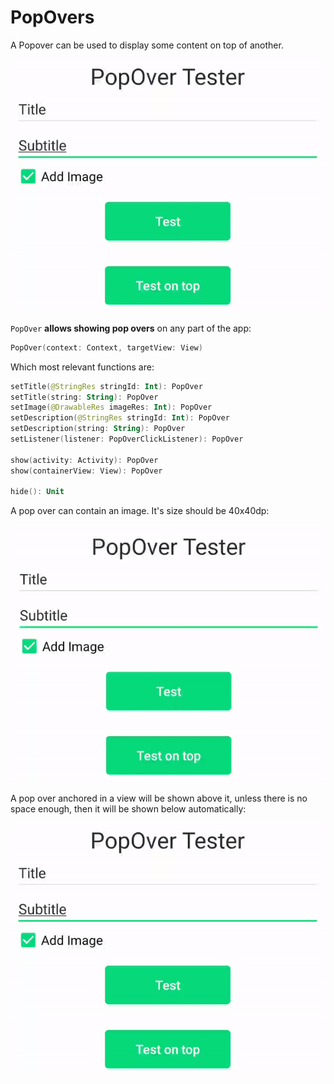 # PopOvers

A Popover can be used to display some content on top of another.

<p align="center">
    <img src="../../../../../../../../../doc/images/popovers/popover-3.gif">
</p>

`PopOver` **allows showing pop overs** on any part of the app:

```kotlin
PopOver(context: Context, targetView: View)
```
Which most relevant functions are:

```kotlin
setTitle(@StringRes stringId: Int): PopOver
setTitle(string: String): PopOver
setImage(@DrawableRes imageRes: Int): PopOver
setDescription(@StringRes stringId: Int): PopOver
setDescription(string: String): PopOver
setListener(listener: PopOverClickListener): PopOver

show(activity: Activity): PopOver
show(containerView: View): PopOver

hide(): Unit
```

A pop over can contain an image. It's size should be 40x40dp:
<p align="center">
    <img src="../../../../../../../../../doc/images/popovers/popover-1.gif">
</p>


A pop over anchored in a view will be shown above it, unless there is no space enough, then it will be shown below automatically:

<p align="center">
    <img src="../../../../../../../../../doc/images/popovers/popover-3.gif">
</p>
